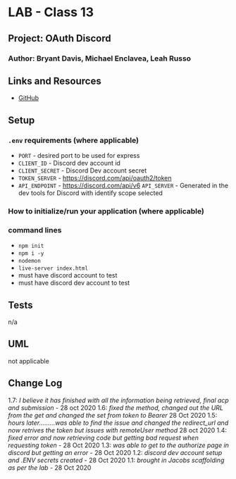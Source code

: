 # LAB - Class 13

## Project: OAuth Discord

### Author: Bryant Davis, Michael Enclavea, Leah Russo

## Links and Resources

- [GitHub](https://github.com/401-advanced-javascript-MichaelEclavea/OAuth)


## Setup

### `.env` requirements (where applicable)


- `PORT` - desired port to be used for express
- `CLIENT_ID` - Discord dev account id
- `CLIENT_SECRET` - Discord Dev account secret
- `TOKEN_SERVER` - https://discord.com/api/oauth2/token
- `API_ENDPOINT` - https://discord.com/api/v6
`API_SERVER` - Generated in the dev tools for Discord with identify scope selected


### How to initialize/run your application (where applicable)

### command lines
- `npm init`
- `npm i -y`
- `nodemon`
- `live-server index.html`
- must have discord account to test
- must have discord dev account to test

## Tests
n/a

## UML
not applicable


## Change Log
1.7: *I believe it has finished with all the information being retrieved, final acp and submission* - 28 oct 2020
1.6: *fixed the method, changed out the URL from the get and changed the set from token to Bearer* 28 Oct 2020
1.5: *hours later.........was able to find the issue and changed the redirect_url and now retrives the token but issues with remoteUser method* 28 oct 2020
1.4: *fixed error and now retrieving code but getting bad request when requesting token* - 28 Oct 2020
1.3: *was able to get to the authorize page in discord but getting an error* - 28 Oct 2020
1.2: *discord dev account setup and .ENV secrets created* - 28 Oct 2020
1.1: *brought in Jacobs scaffolding as per the lab* - 28 Oct 2020

